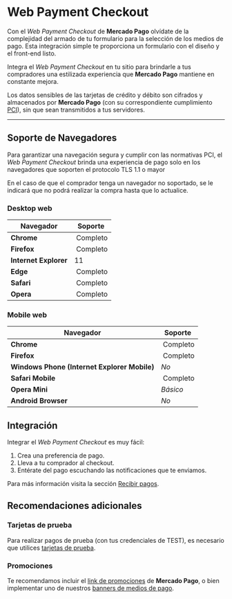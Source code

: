 

# Web Payment Checkout

Con el *Web Payment Checkout* de **Mercado Pago** olvídate de la complejidad del armado de tu formulario para la selección de los medios de pago. Esta integración simple te proporciona un formulario con el diseño y el front-end listo.

Integra el *Web Payment Checkout* en tu sitio para brindarle a tus compradores una estilizada experiencia que **Mercado Pago**  mantiene en constante mejora.

Los datos sensibles de las tarjetas de crédito y débito son cifrados y almacenados por **Mercado Pago** (con su correspondiente cumplimiento [PCI](https://www.pcisecuritystandards.org/)), sin que sean transmitidos a tus servidores.

---

## Soporte de Navegadores

Para garantizar una navegación segura y cumplir con las normativas PCI, el *Web Payment Checkout* brinda una experiencia de pago solo en los navegadores que soporten el protocolo TLS 1.1 o mayor

En el caso de que el comprador tenga un navegador no soportado, se le indicará que no podrá realizar la compra hasta que lo actualice.

### Desktop web

Navegador | Soporte
--------- | --------
**Chrome** | Completo
**Firefox** | Completo
**Internet Explorer** | 11
**Edge** | Completo
**Safari** | Completo
**Opera** | Completo

### Mobile web

Navegador | Soporte
--------- | --------
**Chrome** | Completo
**Firefox** | Completo
**Windows Phone (Internet Explorer Mobile)** | _No_
**Safari Mobile** | Completo
**Opera Mini** | _Básico_
**Android Browser** | _No_

## Integración

Integrar el *Web Payment Checkout* es muy fácil:

1. Crea una preferencia de pago.
2. Lleva a tu comprador al checkout.
3. Entérate del pago escuchando las notificaciones que te enviamos.

Para más información visita la sección [Recibir pagos](/guides/payments/web-payment-checkout/receive-payments.es.md).


## Recomendaciones adicionales

### Tarjetas de prueba

Para realizar pagos de prueba (con tus credenciales de TEST), es necesario que utilices [tarjetas de prueba](/guides/payments/api/testing.es.md).

### Promociones

Te recomendamos incluir el [link de promociones](https://www.mercadopago.com.ar/promociones) de **Mercado Pago**, o bien implementar uno de nuestros [banners de medios de pago](https://www.mercadopago.com/mla/ayuda/banners).
